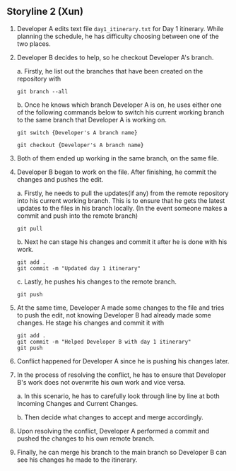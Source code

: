 ## Storyline 2 (Xun)
1. Developer A edits text file `day1_itinerary.txt` for Day 1 itinerary. While planning the schedule, he has difficulty choosing between one of the two places.

2. Developer B decides to help, so he checkout Developer A's branch.

    a. Firstly, he list out the branches that have been created on the repository with
    ```
    git branch --all
    ```

    b. Once he knows which branch Developer A is on, he uses either one of the following commands below to switch his current working branch to the same branch that Developer A is working on.
    ```
    git switch {Developer's A branch name} 
    ```
    ```
    git checkout {Developer's A branch name}
    ```
    
3. Both of them ended up working in the same branch, on the same file.

4. Developer B began to work on the file. After finishing, he commit the changes  and pushes the edit.

    a. Firstly, he needs to pull the updates(if any) from the remote repository into his current working branch. This is to ensure that he gets the latest updates to the files in his branch locally. (In the event someone makes a commit and push into the remote branch)
    ```
    git pull
    ```

    b. Next he can stage his changes and commit it after he is done with his work.
    ```
    git add .
    git commit -m "Updated day 1 itinerary"
    ```    
    c. Lastly, he pushes his changes to the remote branch.
    ```
    git push
    ```
5. At the same time, Developer A made some changes to the file and tries to push the edit, not knowing Developer B had already made some changes.
    He stage his changes and commit it with 
    ```
    git add .
    git commit -m "Helped Developer B with day 1 itinerary"
    git push
    ```    
6. Conflict happened for Developer A since he is pushing his changes later.    

7. In the process of resolving the conflict, he has to ensure that Developer B's work does not overwrite his own work and vice versa.

    a. In this scenario, he has to carefully look through line by line at both Incoming Changes and Current Changes.

    b. Then decide what changes to accept and merge accordingly.

8. Upon resolving the conflict, Developer A performed a commit and pushed the changes to his own remote branch. 

9. Finally, he can merge his branch to the main branch so Developer B can see his changes he made to the itinerary.